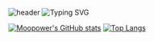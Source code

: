 ![header](https://capsule-render.vercel.app/api?type=waving&color=6994CDEE&text=&height=80)
![Typing SVG](https://readme-typing-svg.demolab.com?font=Alkatra&weight=500&size=45&duration=3500&pause=3&color=6994CDEE&center=false&vCenter=false&multiline=true&repeat=false&width=1000&height=100&lines=Welcome+to+Kenny's+GitHub!👋)

[![Moopower's GitHub stats](https://github-readme-stats.vercel.app/api?username=Kenny-Bin)](https://github.com/anuraghazra/github-readme-stats)   [![Top Langs](https://github-readme-stats.vercel.app/api/top-langs/?username=Kenny-Bin&layout=compact)](https://github.com/anuraghazra/github-readme-stats)



<!--
**Kenny-Bin/Kenny-Bin** is a ✨ _special_ ✨ repository because its `README.md` (this file) appears on your GitHub profile.

Here are some ideas to get you started:

- 🔭 I’m currently working on ...
- 🌱 I’m currently learning ...
- 👯 I’m looking to collaborate on ...
- 🤔 I’m looking for help with ...
- 💬 Ask me about ...
- 📫 How to reach me: ...
- 😄 Pronouns: ...
- ⚡ Fun fact: ...
-->

